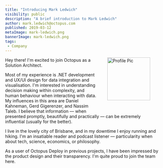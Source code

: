 ```yaml
---
title: "Introducing Mark Ledwich"
visibility: public
description: "A brief introduction to Mark Ledwich"
author: mark.ledwich@octopus.com
published: 2019-03-12
metaImage: mark-ledwich.png
bannerImage: mark-ledwich.png
tags:
 - Company
---
```

<div style="float: right; margin: 30px; margin-top: 0">
<img alt="Profile Pic" src="https://i.octopus.com/site/team/mark-ledwich.jpg" height="140" width="140" />
</div>

Hey there! I'm excited to join Octopus as a Solution Architect.

Most of my experience is .NET development and UX/UI design for data integration and visualisation. I'm interested in understanding decision making within complexity, and human behaviour when interacting with data. My influences in this area are Daniel Kahneman, Gerd Gigerenzer, and Nassim Taleb. I believe that information &mdash; when presented promptly, beautifully and practically &mdash; can be extremely influential (usually for the better). 

I live in the lovely city of Brisbane, and in my downtime I enjoy running and hiking. I'm an insatiable reader and podcast listener &mdash; particularity when about tech, science, economics, or philosophy. 

As a user of Octopus Deploy in previous projects, I have been impressed by the product design and their transparency. I'm quite proud to join the team here.